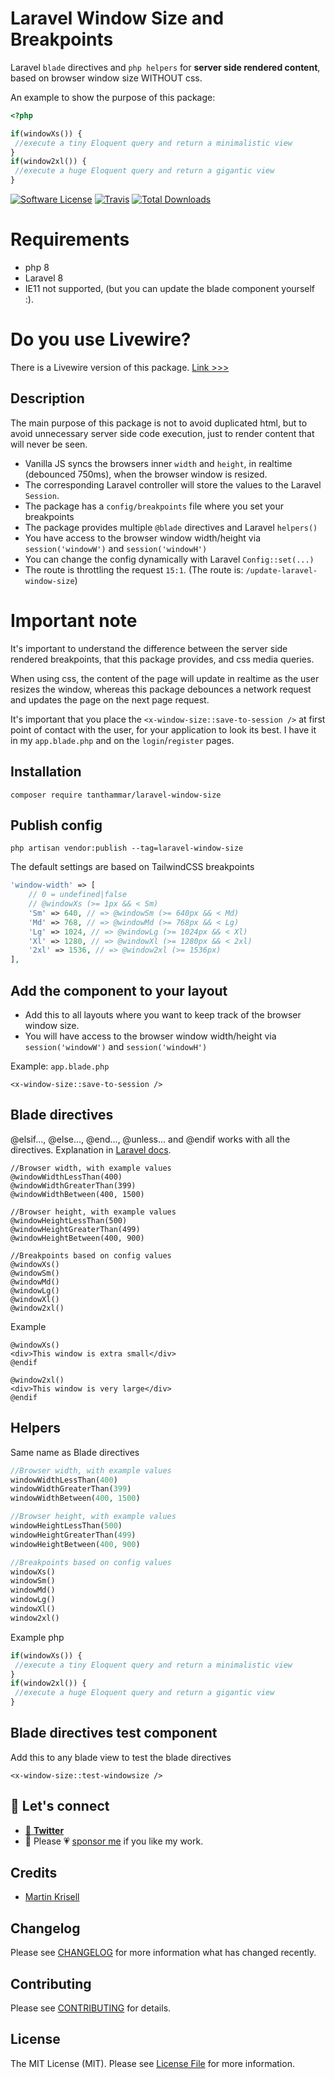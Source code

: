 # Laravel Window Size and Breakpoints
Laravel `blade` directives and `php helpers` for **server side rendered content**, based on browser window size WITHOUT css.

An example to show the purpose of this package:
```php 
<?php

if(windowXs()) {
 //execute a tiny Eloquent query and return a minimalistic view
}
if(window2xl()) {
 //execute a huge Eloquent query and return a gigantic view
}
```

[![Software License](https://img.shields.io/badge/license-MIT-brightgreen.svg?style=flat-square)](LICENSE.md)
[![Travis](https://img.shields.io/travis/tanthammar/laravel-window-size.svg?style=flat-square)]()
[![Total Downloads](https://img.shields.io/packagist/dt/tanthammar/laravel-window-size.svg?style=flat-square)](https://packagist.org/packages/tanthammar/laravel-window-size)

# Requirements
* php 8
* Laravel 8
* IE11 not supported, (but you can update the blade component yourself :).

# Do you use Livewire?
There is a Livewire version of this package. [Link >>>](https://github.com/TinaHammar/livewire-window-size)


## Description
The main purpose of this package is not to avoid duplicated html,
but to avoid unnecessary server side code execution, just to render content that will never be seen.

* Vanilla JS syncs the browsers inner `width` and `height`, in realtime (debounced 750ms), when the browser window is resized.
* The corresponding Laravel controller will store the values to the Laravel `Session`.
* The package has a `config/breakpoints` file where you set your breakpoints
* The package provides multiple `@blade` directives and Laravel `helpers()`
* You have access to the browser window width/height via `session('windowW')` and `session('windowH')`
* You can change the config dynamically with Laravel `Config::set(...)`
* The route is throttling the request `15:1`. (The route is: `/update-laravel-window-size`)

# Important note
It's important to understand the difference between the server side rendered breakpoints, that this package provides, and css media queries.

When using css, the content of the page will update in realtime as the user resizes the window,
whereas this package debounces a network request and updates the page on the next page request.

It's important that you place the `<x-window-size::save-to-session />` at first point of contact with the user, for your application to look its best. I have it in my `app.blade.php` and on the `login`/`register` pages.


## Installation
```
composer require tanthammar/laravel-window-size
```

## Publish config
```
php artisan vendor:publish --tag=laravel-window-size
```


The default settings are based on TailwindCSS breakpoints
```php
'window-width' => [
    // 0 = undefined|false
    // @windowXs (>= 1px && < Sm)
    'Sm' => 640, // => @windowSm (>= 640px && < Md)
    'Md' => 768, // => @windowMd (>= 768px && < Lg)
    'Lg' => 1024, // => @windowLg (>= 1024px && < Xl)
    'Xl' => 1280, // => @windowXl (>= 1280px && < 2xl)
    '2xl' => 1536, // => @window2xl (>= 1536px)
],
```

## Add the component to your layout
* Add this to all layouts where you want to keep track of the browser window size.
* You will have access to the browser window width/height via `session('windowW')` and `session('windowH')`

Example: `app.blade.php`
```blade
<x-window-size::save-to-session />
```

## Blade directives
@elsif..., @else..., @end..., @unless... and @endif works with all the directives. Explanation in [Laravel docs](https://laravel.com/docs/8.x/blade#custom-if-statements).
```blade
//Browser width, with example values
@windowWidthLessThan(400)
@windowWidthGreaterThan(399)
@windowWidthBetween(400, 1500)

//Browser height, with example values
@windowHeightLessThan(500)
@windowHeightGreaterThan(499)
@windowHeightBetween(400, 900)

//Breakpoints based on config values
@windowXs()
@windowSm()
@windowMd()
@windowLg()
@windowXl()
@window2xl()
```
Example
```blade 
@windowXs()
<div>This window is extra small</div>
@endif

@window2xl()
<div>This window is very large</div>
@endif
```

## Helpers
Same name as Blade directives
```php
//Browser width, with example values
windowWidthLessThan(400)
windowWidthGreaterThan(399)
windowWidthBetween(400, 1500)

//Browser height, with example values
windowHeightLessThan(500)
windowHeightGreaterThan(499)
windowHeightBetween(400, 900)

//Breakpoints based on config values
windowXs()
windowSm()
windowMd()
windowLg()
windowXl()
window2xl()
```

Example php
```php 
if(windowXs()) {
 //execute a tiny Eloquent query and return a minimalistic view
}
if(window2xl()) {
 //execute a huge Eloquent query and return a gigantic view
}
```

## Blade directives test component
Add this to any blade view to test the blade directives
```blade 
<x-window-size::test-windowsize />
```

## 💬 Let's connect
* [🔗 **Twitter**](https://twitter.com/TinaHammar)
*  🔗 Please 💗 [sponsor me](https://github.com/sponsors/tanthammar) if you like my work.

## Credits
* [Martin Krisell](https://github.com/Krisell)


## Changelog
Please see [CHANGELOG](CHANGELOG.md) for more information what has changed recently.

## Contributing
Please see [CONTRIBUTING](CONTRIBUTING.md) for details.

## License
The MIT License (MIT). Please see [License File](/LICENSE.md) for more information.
